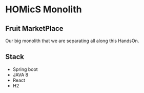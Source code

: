 # HOMicS Monolith

## Fruit MarketPlace

Our big monolith that we are separating all along this HandsOn.

## Stack

* Spring boot
* JAVA 8
* React
* H2
